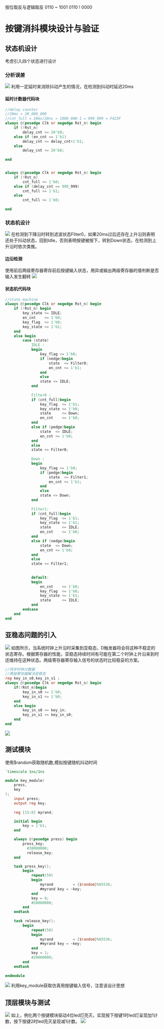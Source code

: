 按位取反与逻辑取反
0110 ~ 1001
0110 ! 0000


# 按键消抖模块设计与验证
## 状态机设计
考虑引入四个状态进行设计
### 分析误差
![](2022-11-14-17-12-49.png)
利用一定延时来消除抖动产生的情况，在检测到抖动时延迟20ms
#### 延时计数器代码块
``` verilog
//delay counter
//20ms = 20_000_000
//cnt_full = 20ms/20ns = 1000_000-1 = 999_999 = F423F
always @(posedge Clk or negedge Rst_n) begin
    if (!Rst_n)
        delay_cnt <= 20'b0;
    else if (en_cnt == 1'b1)
        delay_cnt <= delay_cnt+1'b1;
    else
        delay_cnt <= 20'b0;
    
end


always @(posedge Clk or negedge Rst_n) begin
    if (!Rst_n)
        cnt_full <= 1'b0;
    else if (delay_cnt == 999_999)
        cnt_full <= 1'b1;
    else
        cnt_full <= 1'b0;
    
end
```
### 状态机设计
![](2022-11-14-17-16-49.png)
在检测到下降沿时转到滤波状态Fliter0，如果20ms过后还存在上升沿则表明还处于抖动状态，回到Idle，否则表明按键被按下，转到Down状态，在检测到上升沿时依次类推。
#### 边沿检测
使用前后两级寄存器寄存前后按键输入状态，用异或输出两级寄存器的值判断是否输入发生翻转
![](2022-11-14-17-25-34.png)
#### 状态机代码块
``` verilog
//state machine
always @(posedge Clk or negedge Rst_n) begin
    if (!Rst_n) begin
        key_state <= IDLE;
        en_cnt    <= 1'b0;
        key_flag  <= 1'b0;
        key_state <= 1'b1;
    end
    else begin
        case (state)
            IDLE :
            begin
                key_flag <= 1'b0;
                if (nedge)begin
                    state  <= Filter0;
                    en_cnt <= 1'b1;
                end
                else
                state <= IDLE;
            end
            
            Filter0 :
            if (cnt_full)begin
                key_flag  <= 1'b1;
                key_state <= 1'b0;
                state     <= Down;
                en_cnt    <= 1'b0;
            end
            else if (pedge)begin
                state  <= IDLE;
                en_cnt <= 1'b0;
            end
            else
            state <= Filter0;
            
            Down :
            begin
                key_flag <= 1'b0;
                if (pedge)begin
                    state  <= Filter1;
                    en_cnt <= 1'b1;
                end
                else
                state <= Down;
            end
            
            Filter1:
            if (cnt_full)begin
                key_flag  <= 1'b1;
                key_state <= 1'b1;
                state     <= IDLE;
                en_cnt    <= 1'b0;
            end
            else if (nedge)begin
                state  <= Down;
                en_cnt <= 1'b0;
            end
            else
            state <= Filter1;
            
            
            default:
            begin
                en_cnt    <= 1'b0;
                key_flag  <= 1'b0;
                key_state <= 1'b1;
                state     <= IDLE;
            end
        endcase
    end
end
```
## 亚稳态问题的引入
![](2022-11-13-19-22-28.png)
如图所示，当系统时钟上升沿时采集到亚稳态，D触发器将会将这种不稳定的状态寄存。根据寄存器的性能，亚稳态持续时间有可能在第二个时钟上升沿来到时还维持在这种状态。两级寄存器寄存输入信号的状态时比较稳妥的方案。
``` verilog
//同步时钟计数器
//两级寄存器解决亚稳态
reg key_in_s0,key_in_s1 ;
always @(posedge Clk or negedge Rst_n) begin
    if(!Rst_n)begin
        key_in_s0 <= 1'b0;
        key_in_s1 <= 1'b0;
    end
    else begin
        key_in_s0 <= key_in;
        key_in_s1 <= key_in_s0;
    end
end
```

![](2022-11-13-20-53-32.png)
## 测试模块
使用$random获取随机数,模拟按键随机抖动时间
``` verilog
`timescale 1ns/1ns

module key_module(
    press,
    key
);
    input press;
    output reg key;
    
    reg [15:0] myrand;

    initial begin
        key = 1'b1;
    end

    always @(posedge press) begin
        press_key;
		  #30000000;
		  release_key;
    end

    task press_key();
        begin
            repeat(50)
            begin
                myrand         = {$random}%65536;
                #myrand key = ~key;
            end
            key = 0;
            #20000000;
        end
    endtask
    
    task release_key();
        begin
            repeat(50)
            begin
                myrand         = {$random}%65536;
                #myrand key = ~key;
            end
            key = 1;
            #20000000;
        end
    endtask
    
endmodule

```
![](2022-11-14-20-19-51.png)
利用key_module获取仿真用按键输入信号，注意该设计思想
## 顶层模块与测试
![](2022-11-14-20-08-08.png)
如上，例化两个按键模块驱动4位led灯亮灭，实现按下按键1时led灯呈现加1计数，按下按键2时led亮灭呈现减1计数。
![](2022-11-14-20-13-05.png)